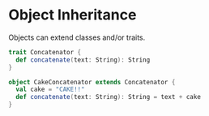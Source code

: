 Object Inheritance
==================

Objects can extend classes and/or traits.

```scala
trait Concatenator {
  def concatenate(text: String): String
}

object CakeConcatenator extends Concatenator {
  val cake = "CAKE!!"
  def concatenate(text: String): String = text + cake
}
```
